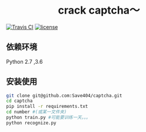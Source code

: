 <h1 align="center"> crack captcha～ </h1>

[![Travis CI](https://travis-ci.org/Save404/captcha.svg?branch=master)](https://travis-ci.org/Save404/captcha)
[![license](https://img.shields.io/github/license/Save404/captcha.svg)](https://github.com/Save404/captcha/blob/master/LICENSE)

## 依赖环境  
Python 2.7 ,3.6

## 安装使用
```bash
git clone git@github.com:Save404/captcha.git
cd captcha
pip install -r requirements.txt
cd number #(或某一文件夹)
python train.py #可能要训练一天。。。
python recognize.py 
```